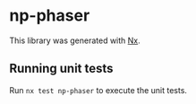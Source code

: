 # np-phaser

This library was generated with [Nx](https://nx.dev).

## Running unit tests

Run `nx test np-phaser` to execute the unit tests.
